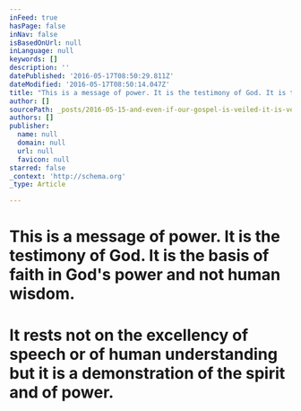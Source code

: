 ```yaml
---
inFeed: true
hasPage: false
inNav: false
isBasedOnUrl: null
inLanguage: null
keywords: []
description: ''
datePublished: '2016-05-17T08:50:29.811Z'
dateModified: '2016-05-17T08:50:14.047Z'
title: "This is a message of power. It is the testimony of God. It is the basis of faith in God's power and not human wisdom."
author: []
sourcePath: _posts/2016-05-15-and-even-if-our-gospel-is-veiled-it-is-veiled-to-those-who.md
authors: []
publisher:
  name: null
  domain: null
  url: null
  favicon: null
starred: false
_context: 'http://schema.org'
_type: Article

---
```

# This is a message of power. It is the testimony of God. It is the basis of faith in God's power and not human wisdom.

# It rests not on the excellency of speech or of human understanding but it is a demonstration of the spirit and of power.